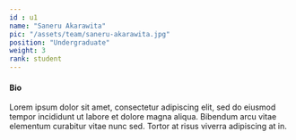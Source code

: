 ```yaml
---
id : u1
name: "Saneru Akarawita"
pic: "/assets/team/saneru-akarawita.jpg"
position: "Undergraduate"
weight: 3
rank: student
---
```

#### Bio
Lorem ipsum dolor sit amet, consectetur adipiscing elit, sed do eiusmod tempor incididunt ut labore et dolore magna aliqua. Bibendum arcu vitae elementum curabitur vitae nunc sed. Tortor at risus viverra adipiscing at in.
